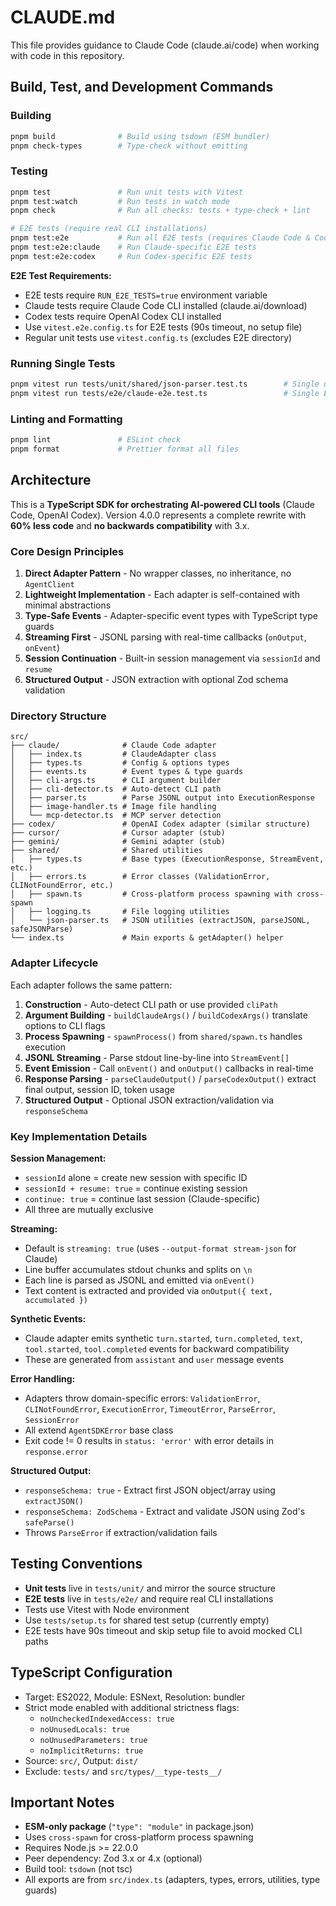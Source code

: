 # CLAUDE.md

This file provides guidance to Claude Code (claude.ai/code) when working with code in this repository.

## Build, Test, and Development Commands

### Building
```bash
pnpm build              # Build using tsdown (ESM bundler)
pnpm check-types        # Type-check without emitting
```

### Testing
```bash
pnpm test               # Run unit tests with Vitest
pnpm test:watch         # Run tests in watch mode
pnpm check              # Run all checks: tests + type-check + lint

# E2E tests (require real CLI installations)
pnpm test:e2e           # Run all E2E tests (requires Claude Code & Codex CLIs)
pnpm test:e2e:claude    # Run Claude-specific E2E tests
pnpm test:e2e:codex     # Run Codex-specific E2E tests
```

**E2E Test Requirements:**
- E2E tests require `RUN_E2E_TESTS=true` environment variable
- Claude tests require Claude Code CLI installed (claude.ai/download)
- Codex tests require OpenAI Codex CLI installed
- Use `vitest.e2e.config.ts` for E2E tests (90s timeout, no setup file)
- Regular unit tests use `vitest.config.ts` (excludes E2E directory)

### Running Single Tests
```bash
pnpm vitest run tests/unit/shared/json-parser.test.ts        # Single unit test
pnpm vitest run tests/e2e/claude-e2e.test.ts                 # Single E2E test
```

### Linting and Formatting
```bash
pnpm lint               # ESLint check
pnpm format             # Prettier format all files
```

## Architecture

This is a **TypeScript SDK for orchestrating AI-powered CLI tools** (Claude Code, OpenAI Codex). Version 4.0.0 represents a complete rewrite with **60% less code** and **no backwards compatibility** with 3.x.

### Core Design Principles

1. **Direct Adapter Pattern** - No wrapper classes, no inheritance, no `AgentClient`
2. **Lightweight Implementation** - Each adapter is self-contained with minimal abstractions
3. **Type-Safe Events** - Adapter-specific event types with TypeScript type guards
4. **Streaming First** - JSONL parsing with real-time callbacks (`onOutput`, `onEvent`)
5. **Session Continuation** - Built-in session management via `sessionId` and `resume`
6. **Structured Output** - JSON extraction with optional Zod schema validation

### Directory Structure

```
src/
├── claude/              # Claude Code adapter
│   ├── index.ts         # ClaudeAdapter class
│   ├── types.ts         # Config & options types
│   ├── events.ts        # Event types & type guards
│   ├── cli-args.ts      # CLI argument builder
│   ├── cli-detector.ts  # Auto-detect CLI path
│   ├── parser.ts        # Parse JSONL output into ExecutionResponse
│   ├── image-handler.ts # Image file handling
│   └── mcp-detector.ts  # MCP server detection
├── codex/               # OpenAI Codex adapter (similar structure)
├── cursor/              # Cursor adapter (stub)
├── gemini/              # Gemini adapter (stub)
├── shared/              # Shared utilities
│   ├── types.ts         # Base types (ExecutionResponse, StreamEvent, etc.)
│   ├── errors.ts        # Error classes (ValidationError, CLINotFoundError, etc.)
│   ├── spawn.ts         # Cross-platform process spawning with cross-spawn
│   ├── logging.ts       # File logging utilities
│   └── json-parser.ts   # JSON utilities (extractJSON, parseJSONL, safeJSONParse)
└── index.ts             # Main exports & getAdapter() helper
```

### Adapter Lifecycle

Each adapter follows the same pattern:

1. **Construction** - Auto-detect CLI path or use provided `cliPath`
2. **Argument Building** - `buildClaudeArgs()` / `buildCodexArgs()` translate options to CLI flags
3. **Process Spawning** - `spawnProcess()` from `shared/spawn.ts` handles execution
4. **JSONL Streaming** - Parse stdout line-by-line into `StreamEvent[]`
5. **Event Emission** - Call `onEvent()` and `onOutput()` callbacks in real-time
6. **Response Parsing** - `parseClaudeOutput()` / `parseCodexOutput()` extract final output, session ID, token usage
7. **Structured Output** - Optional JSON extraction/validation via `responseSchema`

### Key Implementation Details

**Session Management:**
- `sessionId` alone = create new session with specific ID
- `sessionId + resume: true` = continue existing session
- `continue: true` = continue last session (Claude-specific)
- All three are mutually exclusive

**Streaming:**
- Default is `streaming: true` (uses `--output-format stream-json` for Claude)
- Line buffer accumulates stdout chunks and splits on `\n`
- Each line is parsed as JSONL and emitted via `onEvent()`
- Text content is extracted and provided via `onOutput({ text, accumulated })`

**Synthetic Events:**
- Claude adapter emits synthetic `turn.started`, `turn.completed`, `text`, `tool.started`, `tool.completed` events for backward compatibility
- These are generated from `assistant` and `user` message events

**Error Handling:**
- Adapters throw domain-specific errors: `ValidationError`, `CLINotFoundError`, `ExecutionError`, `TimeoutError`, `ParseError`, `SessionError`
- All extend `AgentSDKError` base class
- Exit code != 0 results in `status: 'error'` with error details in `response.error`

**Structured Output:**
- `responseSchema: true` - Extract first JSON object/array using `extractJSON()`
- `responseSchema: ZodSchema` - Extract and validate JSON using Zod's `safeParse()`
- Throws `ParseError` if extraction/validation fails

## Testing Conventions

- **Unit tests** live in `tests/unit/` and mirror the source structure
- **E2E tests** live in `tests/e2e/` and require real CLI installations
- Tests use Vitest with Node environment
- Use `tests/setup.ts` for shared test setup (currently empty)
- E2E tests have 90s timeout and skip setup file to avoid mocked CLI paths

## TypeScript Configuration

- Target: ES2022, Module: ESNext, Resolution: bundler
- Strict mode enabled with additional strictness flags:
  - `noUncheckedIndexedAccess: true`
  - `noUnusedLocals: true`
  - `noUnusedParameters: true`
  - `noImplicitReturns: true`
- Source: `src/`, Output: `dist/`
- Exclude: `tests/` and `src/types/__type-tests__/`

## Important Notes

- **ESM-only package** (`"type": "module"` in package.json)
- Uses `cross-spawn` for cross-platform process spawning
- Requires Node.js >= 22.0.0
- Peer dependency: Zod 3.x or 4.x (optional)
- Build tool: `tsdown` (not tsc)
- All exports are from `src/index.ts` (adapters, types, errors, utilities, type guards)
